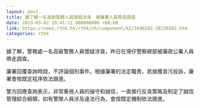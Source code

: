 ```yaml
---
layout: post
title: 據了解一名高級警務人員懷疑涉貪　被廉署人員帶走調查
date: 2023-03-02 19:41:11.000000000 +08:00
link: https://news.rthk.hk/rthk/ch/component/k2/1690202-20230302.htm
categories: rthk
---
```


據了解，警務處一名高級警務人員懷疑涉貪，昨日在灣仔警察總部被廉政公署人員帶走調查。 

廉署回覆查詢時說，不評論個別事件。根據廉署的法定職責，若接獲貪污投訴，廉署會按既定程序依法跟進。

警方回應查詢表示，非常重視人員的操守和誠信，一直推行反貪策略及制定了誠信管理綜合綱領，如有警隊人員涉及違法行為，會按既定機制依法跟進。
